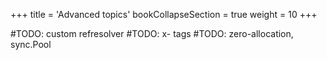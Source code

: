 +++
title = 'Advanced topics'
bookCollapseSection = true
weight = 10
+++

#TODO: custom refresolver
#TODO: x- tags
#TODO: zero-allocation, sync.Pool